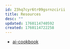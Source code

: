 ```yaml
---
id: 23hq7cyr6tr09gsrnzcirii
title: Resources
desc: ""
updated: 1760114740592
created: 1760114722258
---
```


- [ai-cookbook](https://github.com/daveebbelaar/ai-cookbook)
